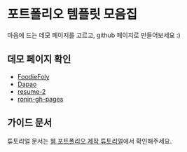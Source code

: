 # 포트폴리오 템플릿 모음집
마음에 드는 데모 페이지를 고르고, github 페이지로 만들어보세요 :)

## 데모 페이지 확인
- [FoodieFoly](http://c6d2305t1.itwillbs.com/foly/Main.lo)
- [Dapao](https://ssos2.github.io/soeun_popol/Dapao/)
- [resume-2](https://ssos2.github.io/soeun_popol/resume-2-master/)
- [ronin-gh-pages](https://ssos2.github.io/soeun_popol/ronin-gh-pages/)

## 가이드 문서

튜토리얼 문서는 [웹 포트폴리오 제작 튜토리얼](https://www.notion.so/cucus/85e3bec77d904f1fa282cec4756232c3)에서 확인해주세요.
